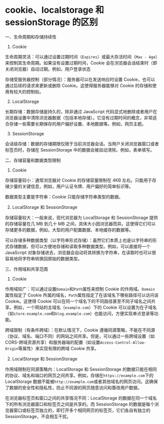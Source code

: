 # cookie、localstorage 和 sessionStorage 的区别

一、生命周期和存储持续性

1. Cookie

生命周期灵活：可以通过设置过期时间（`Expires`）或最大存活时间（`Max - Age`）来控制其生命周期。如果没有设置过期时间，Cookie 会在浏览器会话结束时（即关闭浏览器）自动过期。例如，用户登录状态

存储受服务器控制（部分情况）：服务器可以在发送响应时设置 Cookie，也可以通过后续的请求来更新或删除 Cookie。这使得服务器能够对 Cookie 的存储和使用有较大的控制权。

2. LocalStorage

长期存储：数据存储是持久的，除非通过 JavaScript 代码显式地删除或者用户在浏览器设置中清除浏览器数据（包括本地存储）。它没有过期时间的概念，非常适合存储一些需要长期保存的用户偏好设置、本地数据等。例如，网页主题。

3. SessionStorage

会话级存储：数据的存储期限仅限于当前浏览器会话。当用户关闭浏览器窗口或者标签页时，存储在 SessionStorage 中的数据会被自动清除。例如，表单填写。

二、存储容量和数据类型限制

1. Cookie

存储容量较小：通常浏览器对 Cookie 的存储容量限制在 4KB 左右。只能用于存储少量的关键信息，例如，用户认证令牌、用户偏好的简单标识等。

数据类型主要是字符串：Cookie 只能存储字符串类型的数据。

2. LocalStorage 和 SessionStorage

存储容量较大：一般来说，现代浏览器为 LocalStorage 和 SessionStorage 提供的存储容量在几 MB 到几十 MB 之间，具体大小因浏览器而异。这使得它们可以存储更多的数据，例如，大型的用户配置数据、本地缓存的数据等。

可以存储多种数据类型（以字符串形式存储）：虽然它们本质上也是以字符串的形式存储数据，但可以方便地存储和读取多种数据类型。例如，可以直接将一个 JavaScript 对象存储进去，浏览器会自动将其转换为字符串，在读取时也可以很容易地将字符串转换回原始的数据类型。

三、作用域和共享范围

1. Cookie

作用域较广：可以通过设置`Domain`和`Path`属性来控制 Cookie 的作用域。`Domain`属性指定了 Cookie 所属的域名，`Path`属性指定了在该域名下哪些路径可以访问该 Cookie。这使得 Cookie 可以在同一个域名下的不同路径甚至不同子域名之间共享。例如，一个网站的主域名（`example.com`）下的 Cookie 可以设置为在子域名（如`store.example.com`和`blog.example.com`）也能访问，方便实现单点登录等功能。

跨域限制（有条件跨域）：在默认情况下，Cookie 遵循同源策略，不能在不同源（协议、域名、端口不同）的网站之间共享。但是，可以通过一些跨域设置（如 CORS-跨域资源共享）和服务器端的配置（如设置`Access-Control-Allow-Origin`等属性）来实现有限的跨域 Cookie 共享。

2. LocalStorage 和 SessionStorage

作用域限制在同源策略内：LocalStorage 和 SessionStorage 的数据只能在相同的协议、域名和端口的网页之间共享。例如，存储在`https://example.com`下的 LocalStorage 数据不能被`http://example.com`或者其他域名的网页访问。这确保了数据的安全性和隐私性，防止不同源的网页随意访问和篡改用户数据。

在浏览器标签页和窗口之间的共享情况不同：LocalStorage 的数据在同一个域名下的所有浏览器窗口和标签页之间是共享的。而 SessionStorage 的数据是每个浏览器窗口或标签页独立的，即打开多个相同网页的标签页，它们各自有独立的 SessionStorage，不会相互干扰。
